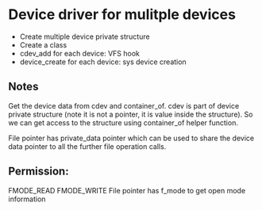 # Device driver for mulitple devices
- Create multiple device private structure
- Create a class
- cdev_add for each device: VFS hook
- device_create for each device: sys device creation

## Notes
Get the device data from cdev and container_of.
cdev is part of device private structure (note it is not a pointer, it is value inside the structure).
So we can get access to the structure using container_of helper function.

File pointer has private_data pointer which can be used to share the
device data pointer to all the further file operation calls.

## Permission:
FMODE_READ
FMODE_WRITE
File pointer has f_mode to get open mode information
